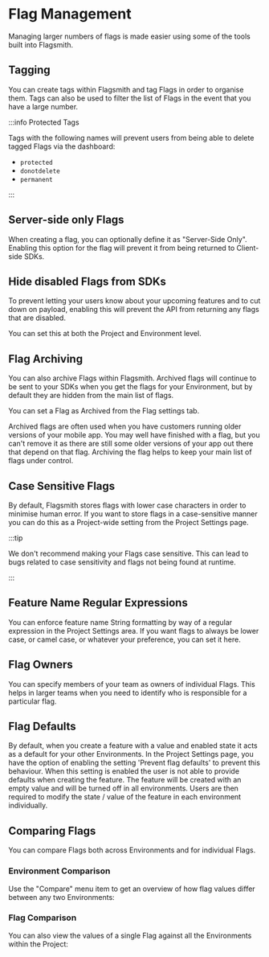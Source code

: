 # Flag Management

Managing larger numbers of flags is made easier using some of the tools built into Flagsmith.

## Tagging

You can create tags within Flagsmith and tag Flags in order to organise them. Tags can also be used to filter the list
of Flags in the event that you have a large number.

:::info Protected Tags

Tags with the following names will prevent users from being able to delete tagged Flags via the dashboard:

- `protected`
- `donotdelete`
- `permanent`

:::

## Server-side only Flags

When creating a flag, you can optionally define it as "Server-Side Only". Enabling this option for the flag will prevent
it from being returned to Client-side SDKs.

## Hide disabled Flags from SDKs

To prevent letting your users know about your upcoming features and to cut down on payload, enabling this will prevent
the API from returning any flags that are disabled.

You can set this at both the Project and Environment level.

## Flag Archiving

You can also archive Flags within Flagsmith. Archived flags will continue to be sent to your SDKs when you get the flags
for your Environment, but by default they are hidden from the main list of flags.

You can set a Flag as Archived from the Flag settings tab.

Archived flags are often used when you have customers running older versions of your mobile app. You may well have
finished with a flag, but you can't remove it as there are still some older versions of your app out there that depend
on that flag. Archiving the flag helps to keep your main list of flags under control.

## Case Sensitive Flags

By default, Flagsmith stores flags with lower case characters in order to minimise human error. If you want to store
flags in a case-sensitive manner you can do this as a Project-wide setting from the Project Settings page.

:::tip

We don't recommend making your Flags case sensitive. This can lead to bugs related to case sensitivity and flags not
being found at runtime.

:::

## Feature Name Regular Expressions

You can enforce feature name String formatting by way of a regular expression in the Project Settings area. If you want
flags to always be lower case, or camel case, or whatever your preference, you can set it here.

## Flag Owners

You can specify members of your team as owners of individual Flags. This helps in larger teams when you need to identify
who is responsible for a particular flag.

## Flag Defaults

By default, when you create a feature with a value and enabled state it acts as a default for your other Environments.
In the Project Settings page, you have the option of enabling the setting 'Prevent flag defaults' to prevent this
behaviour. When this setting is enabled the user is not able to provide defaults when creating the feature. The feature
will be created with an empty value and will be turned off in all environments. Users are then required to modify the
state / value of the feature in each environment individually.

## Comparing Flags

You can compare Flags both across Environments and for individual Flags.

### Environment Comparison

Use the "Compare" menu item to get an overview of how flag values differ between any two Environments:

### Flag Comparison

You can also view the values of a single Flag against all the Environments within the Project:
